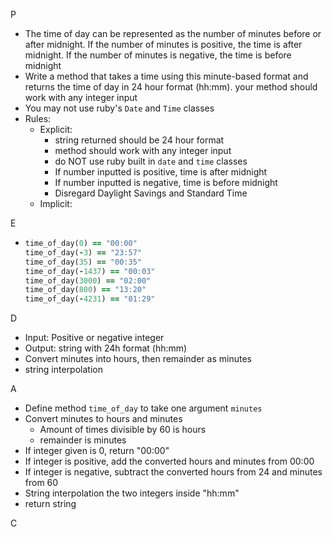 P

- The time of day can be represented as the number of minutes before or after midnight. If the number of minutes is positive, the time is after midnight. If the number of minutes is negative, the time is before midnight
- Write a method that takes a time using this minute-based format and returns the time of day in 24 hour format (hh:mm). your method should work with any integer input
- You may not use ruby's ``Date`` and ``Time`` classes
- Rules:
  - Explicit:
    - string returned should be 24 hour format
    - method should work with any integer input
    - do NOT use ruby built in ``date`` and ``time`` classes
    - If number inputted is positive, time is after midnight
    - If number inputted is negative, time is before midnight
    - Disregard Daylight Savings and Standard Time
  - Implicit:

E

- ```ruby
  time_of_day(0) == "00:00"
  time_of_day(-3) == "23:57"
  time_of_day(35) == "00:35"
  time_of_day(-1437) == "00:03"
  time_of_day(3000) == "02:00"
  time_of_day(800) == "13:20"
  time_of_day(-4231) == "01:29"
  ```

D

- Input: Positive or negative integer
- Output: string with 24h format (hh:mm)
- Convert minutes into hours, then remainder as minutes
- string interpolation

A

- Define method ``time_of_day`` to take one argument ``minutes``
- Convert minutes to hours and minutes
  - Amount of times divisible by 60 is hours
  - remainder is minutes
- If integer given is 0, return "00:00"
- If integer is positive, add the converted hours and minutes from 00:00
- If integer is negative, subtract the converted hours from 24 and minutes from 60
- String interpolation the two integers inside "hh:mm"
- return string

C